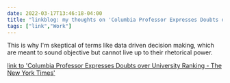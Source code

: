 ```yaml
---
date: 2022-03-17T13:46:18-04:00
title: "linkblog: my thoughts on 'Columbia Professor Expresses Doubts over University Ranking - The New York Times'"
tags: ["link","Work"]
---
```

This is why I'm skeptical of terms like data driven decision making, which are meant to sound objective but cannot live up to their rhetorical power.
 
[link to 'Columbia Professor Expresses Doubts over University Ranking - The New York Times'](https://www.nytimes.com/2022/03/17/us/columbia-university-rank.html)
